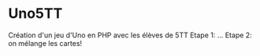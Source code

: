 # Uno5TT
Création d'un jeu d'Uno en PHP avec les élèves de 5TT 
Etape 1: ...
Etape 2: on mélange les cartes!  